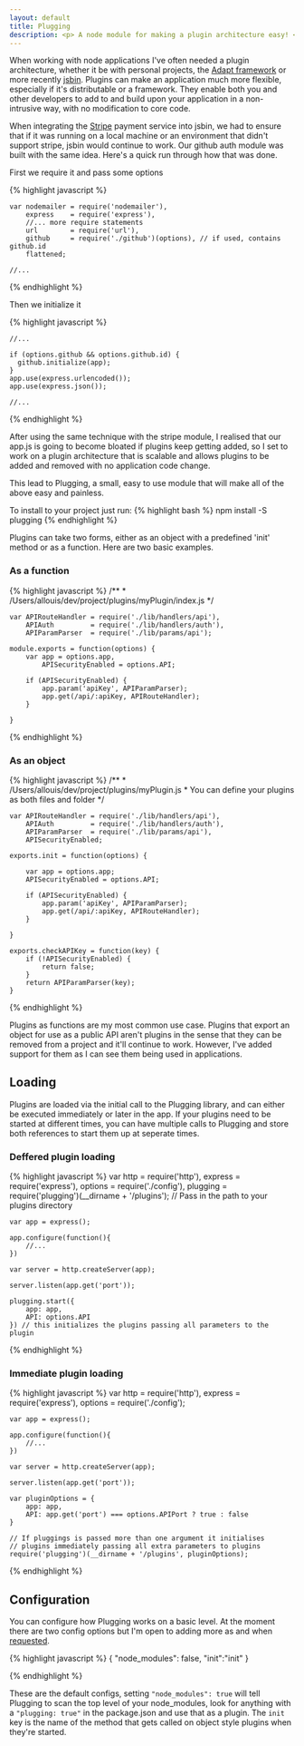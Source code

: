 ```yaml
---
layout: default
title: Plugging
description: <p> A node module for making a plugin architecture easy! </p>
---
```


When working with node applications I've often needed a plugin architecture, whether it be
with personal projects, the [Adapt framework](https://community.adaptlearning.org) or more recently
[jsbin](http://jsbin.com). Plugins can make an application much more flexible, especially if it's
distributable or a framework. They enable both you and other developers to add to and build 
upon your application in a non-intrusive way, with no modification to core code.

When integrating the [Stripe](http://stripe.com) payment service into jsbin, we had to ensure that
if it was running on a local machine or an environment that didn't support stripe, jsbin would 
continue to work. Our github auth module was built with the same idea. Here's a quick run through
how that was done.

First we require it and pass some options

{% highlight javascript %}
    
    var nodemailer = require('nodemailer'),
        express    = require('express'),
        //... more require statements
        url        = require('url'),
        github     = require('./github')(options), // if used, contains github.id
        flattened;

    //...
{% endhighlight %}

Then we initialize it

{% highlight javascript %}
    
    //...
    
    if (options.github && options.github.id) {
      github.initialize(app);
    }
    app.use(express.urlencoded());
    app.use(express.json());

    //...

{% endhighlight %}

After using the same technique with the stripe module, I realised that our app.js is going 
to become bloated if plugins keep getting added, so I set to work on a plugin architecture 
that is scalable and allows plugins to be added and removed with no application code change. 

This lead to Plugging, a small, easy to use module that will make all of the above easy
and painless.

To install to your project just run:
{% highlight bash %}
    npm install -S plugging
{% endhighlight %}

Plugins can take two forms, either as an object with a predefined 'init' method or as a function.
Here are two basic examples.

### As a function

{% highlight javascript %}
    /**
     *  /Users/allouis/dev/project/plugins/myPlugin/index.js
     */
    
    var APIRouteHandler = require('./lib/handlers/api'),
        APIAuth         = require('./lib/handlers/auth'),
        APIParamParser  = require('./lib/params/api');

    module.exports = function(options) {
        var app = options.app,
            APISecurityEnabled = options.API;

        if (APISecurityEnabled) {
            app.param('apiKey', APIParamParser);
            app.get(/api/:apiKey, APIRouteHandler); 
        }

    }

{% endhighlight %}

### As an object

{% highlight javascript %}
    /**
     *  /Users/allouis/dev/project/plugins/myPlugin.js
     *  You can define your plugins as both files and folder
     */

    var APIRouteHandler = require('./lib/handlers/api'),
        APIAuth         = require('./lib/handlers/auth'),
        APIParamParser  = require('./lib/params/api'),
        APISecurityEnabled;

    exports.init = function(options) {

        var app = options.app;
        APISecurityEnabled = options.API;

        if (APISecurityEnabled) {
            app.param('apiKey', APIParamParser);
            app.get(/api/:apiKey, APIRouteHandler); 
        }

    }

    exports.checkAPIKey = function(key) {
        if (!APISecurityEnabled) {
            return false;
        }
        return APIParamParser(key);
    }
    
{% endhighlight %}

Plugins as functions are my most common use case. Plugins that export an object for use as a public API
aren't plugins in the sense that they can be removed from a project and it'll continue to work. 
However, I've added support for them as I can see them being used in applications.

## Loading

Plugins are loaded via the initial call to the Plugging library, and can either be executed
immediately or later in the app. If your plugins need to be started at different times, you 
can have multiple calls to Plugging and store both references to start them up at seperate times.

### Deffered plugin loading

{% highlight javascript %}
    var http        = require('http'),
        express     = require('express'),
        options     = require('./config'),
        plugging    = require('plugging')(__dirname + '/plugins');
        // Pass in the path to your plugins directory
    
    var app = express();

    app.configure(function(){
        //...
    })

    var server = http.createServer(app);

    server.listen(app.get('port'));

    plugging.start({
        app: app,
        API: options.API
    }) // this initializes the plugins passing all parameters to the plugin

{% endhighlight %}

### Immediate plugin loading

{% highlight javascript %}
    var http        = require('http'),
        express     = require('express'),
        options     = require('./config');
    
    var app = express();

    app.configure(function(){
        //...
    })

    var server = http.createServer(app);

    server.listen(app.get('port'));

    var pluginOptions = {
        app: app,
        API: app.get('port') === options.APIPort ? true : false
    }

    // If pluggings is passed more than one argument it initialises 
    // plugins immediately passing all extra parameters to plugins
    require('plugging')(__dirname + '/plugins', pluginOptions);

{% endhighlight %}

## Configuration

You can configure how Plugging works on a basic level. At the moment there are two config options but 
I'm open to adding more as and when [requested](http://github.com/allouis/plugging/issues/new?title=Feature%20request).

{% highlight javascript %}
    {
        "node_modules": false,
        "init":"init"
    }

{% endhighlight %}

These are the default configs, setting `"node_modules": true` will tell Plugging to scan the top 
level of your node_modules, look for anything with a `"plugging: true"` in the package.json
and use that as a plugin. The `init` key is the name of the method that gets called on object 
style plugins when they're started.


